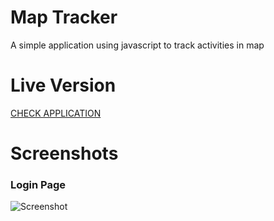 # Map Tracker

A simple application using javascript to track activities in map

# Live Version

[CHECK APPLICATION](https://jeevakalaiselvam.github.io/javascript-indianbank-simple/)

# Screenshots

### Login Page

![Screenshot](screens/screen1.png)
